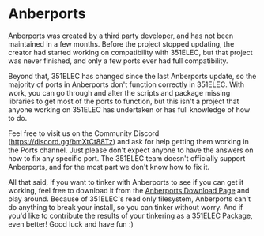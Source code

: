 # Anberports

Anberports was created by a third party developer, and has not been maintained in a few months. Before the project stopped updating, the creator had started working on compatibility with 351ELEC, but that project was never finished, and only a few ports ever had full compatibility.

Beyond that, 351ELEC has changed since the last Anberports update, so the majority of ports in Anberports don't function correctly in 351ELEC. With work, you can go through and alter the scripts and package missing libraries to get most of the ports to function, but this isn't a project that anyone working on 351ELEC has undertaken or has full knowledge of how to do.

Feel free to visit us on the Community Discord (https://discord.gg/bmXtCt88Tz) and ask for help getting them working in the Ports channel. Just please don't expect anyone to have the answers on how to fix any specific port. The 351ELEC team doesn't officially support Anberports, and for the most part we don't know how to fix it.

All that said, if you want to tinker with Anberports to see if you can get it working, feel free to download it from the [Anberports Download Page](https://github.com/sponsors/krishenriksen) and play around. Because of 351ELEC's read only filesystem, Anberports can't do anything to break your install, so you can tinker without worry. And if you'd like to contribute the results of your tinkering as a [351ELEC Package](Contributing-to-351ELEC#contributing-community-built-packages), even better! Good luck and have fun :)